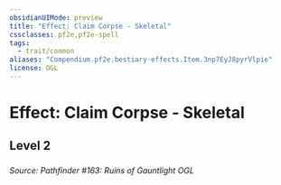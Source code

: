 ```yaml
---
obsidianUIMode: preview
title: "Effect: Claim Corpse - Skeletal"
cssclasses: pf2e,pf2e-spell
tags:
  - trait/common
aliases: "Compendium.pf2e.bestiary-effects.Item.3np7EyJ8pyrVlpie"
license: OGL
---
```

# Effect: Claim Corpse - Skeletal
## Level 2
### 








*Source: Pathfinder #163: Ruins of Gauntlight*
*OGL*